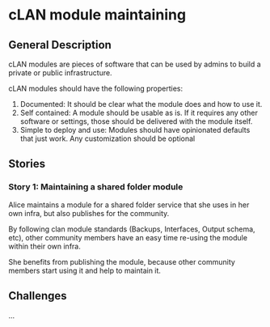 # cLAN module maintaining

## General Description

cLAN modules are pieces of software that can be used by admins to build a private or public infrastructure.

cLAN modules should have the following properties:

1. Documented: It should be clear what the module does and how to use it.
1. Self contained: A module should be usable as is. If it requires any other software or settings, those should be delivered with the module itself.
1. Simple to deploy and use: Modules should have opinionated defaults that just work. Any customization should be optional

## Stories

### Story 1: Maintaining a shared folder module

Alice maintains a module for a shared folder service that she uses in her own infra, but also publishes for the community.

By following clan module standards (Backups, Interfaces, Output schema, etc), other community members have an easy time re-using the module within their own infra.

She benefits from publishing the module, because other community members start using it and help to maintain it.

## Challenges

...
